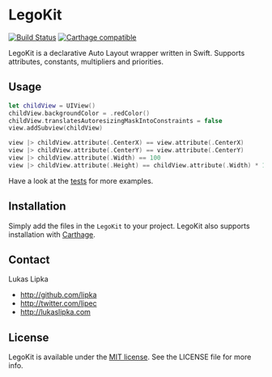 # LegoKit

[![Build Status](https://travis-ci.org/lipka/LLARingSpinnerView.svg)](https://travis-ci.org/lipka/LLARingSpinnerView)
[![Carthage compatible](https://img.shields.io/badge/Carthage-compatible-4BC51D.svg?style=flat)](https://github.com/Carthage/Carthage)


LegoKit is a declarative Auto Layout wrapper written in Swift. Supports attributes, constants, multipliers and priorities.

## Usage

``` swift
let childView = UIView()
childView.backgroundColor = .redColor()
childView.translatesAutoresizingMaskIntoConstraints = false
view.addSubview(childView)

view |> childView.attribute(.CenterX) == view.attribute(.CenterX)
view |> childView.attribute(.CenterY) == view.attribute(.CenterY)
view |> childView.attribute(.Width) == 100
view |> childView.attribute(.Height) == childView.attribute(.Width) * 1.5 ! 250
```

Have a look at the [tests](LegoKitTests/LegoKitTests.swift) for more examples.

## Installation

Simply add the files in the `LegoKit` to your project. LegoKit also supports installation with [Carthage](https://github.com/Carthage/Carthage).

## Contact

Lukas Lipka

- http://github.com/lipka
- http://twitter.com/lipec
- http://lukaslipka.com

## License

LegoKit is available under the [MIT license](LICENSE). See the LICENSE file for more info.
